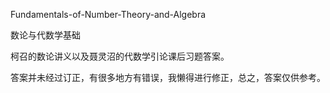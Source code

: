 Fundamentals-of-Number-Theory-and-Algebra

数论与代数学基础

柯召的数论讲义以及聂灵沼的代数学引论课后习题答案。



答案并未经过订正，有很多地方有错误，我懒得进行修正，总之，答案仅供参考。
